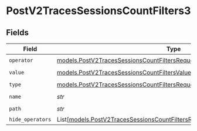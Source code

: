 # PostV2TracesSessionsCountFilters3


## Fields

| Field                                                                                                                                                        | Type                                                                                                                                                         | Required                                                                                                                                                     | Description                                                                                                                                                  |
| ------------------------------------------------------------------------------------------------------------------------------------------------------------ | ------------------------------------------------------------------------------------------------------------------------------------------------------------ | ------------------------------------------------------------------------------------------------------------------------------------------------------------ | ------------------------------------------------------------------------------------------------------------------------------------------------------------ |
| `operator`                                                                                                                                                   | [models.PostV2TracesSessionsCountFiltersRequestRequestBodyOperator](../models/postv2tracessessionscountfiltersrequestrequestbodyoperator.md)                 | :heavy_check_mark:                                                                                                                                           | N/A                                                                                                                                                          |
| `value`                                                                                                                                                      | [models.PostV2TracesSessionsCountFiltersValue](../models/postv2tracessessionscountfiltersvalue.md)                                                           | :heavy_check_mark:                                                                                                                                           | N/A                                                                                                                                                          |
| `type`                                                                                                                                                       | [models.PostV2TracesSessionsCountFiltersRequestRequestBodyType](../models/postv2tracessessionscountfiltersrequestrequestbodytype.md)                         | :heavy_check_mark:                                                                                                                                           | N/A                                                                                                                                                          |
| `name`                                                                                                                                                       | *str*                                                                                                                                                        | :heavy_check_mark:                                                                                                                                           | N/A                                                                                                                                                          |
| `path`                                                                                                                                                       | *str*                                                                                                                                                        | :heavy_check_mark:                                                                                                                                           | N/A                                                                                                                                                          |
| `hide_operators`                                                                                                                                             | List[[models.PostV2TracesSessionsCountFiltersRequestRequestBodyHideOperators](../models/postv2tracessessionscountfiltersrequestrequestbodyhideoperators.md)] | :heavy_minus_sign:                                                                                                                                           | N/A                                                                                                                                                          |